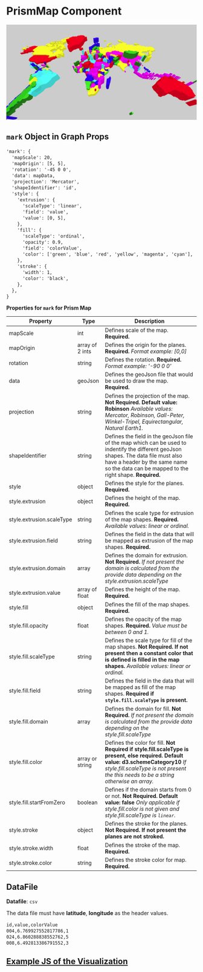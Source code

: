 # PrismMap Component

![PrismMap](../imgs/PrismMap.png)

## `mark` Object in Graph Props
```
'mark': {
  'mapScale': 20,
  'mapOrigin': [5, 5],
  'rotation': '-45 0 0',
  'data': mapData,
  'projection': 'Mercator',
  'shapeIdentifier': 'id',
  'style': {
    'extrusion': {
      'scaleType': 'linear',
      'field': 'value',
      'value': [0, 5],
    },
    'fill': {
      'scaleType': 'ordinal',
      'opacity': 0.9,
      'field': 'colorValue',
      'color': ['green', 'blue', 'red', 'yellow', 'magenta', 'cyan'],
    },
    'stroke': {
      'width': 1,
      'color': 'black',
    },
  },
}
```

__Properties for `mark` for Prism Map__

Property|Type|Description
---|---|---
mapScale|int|Defines scale of the map. __Required.__
mapOrigin|array of 2 ints|Defines the origin for the planes. __Required.__ _Format example: [0,0]_
rotation|string|Defines the rotation. __Required.__ _Format example: '-90 0 0'_
data|geoJson|Defines the geoJson file that would be used to draw the map. __Required.__
projection|string|Defines the projection of the map. __Not Required. Default value: Robinson__ _Available values: Mercator, Robinson, Gall-Peter, Winkel-Tripel, Equirectangular, Natural Earth1._
shapeIdentifier|string|Defines the field in the geoJson file of the map which can be used to indentify the different geoJson shapes. The data file must also have a header by the same name so the data can be mapped to the right shape. __Required.__
style|object|Defines the style for the planes. __Required.__
style.extrusion|object|Defines the height of the map. __Required.__
style.extrusion.scaleType|string|Defines the scale type for extrusion of the map shapes. __Required.__ _Available values: linear or ordinal._
style.extrusion.field|string|Defines the field in the data that will be mapped as extrusion of the map shapes. __Required.__
style.extrusion.domain|array|Defines the domain for extrusion. __Not Required.__ _If not present the domain is calculated from the provide data depending on the style.extrusion.scaleType_
style.extrusion.value|array of float|Defines the height of the map. __Required.__
style.fill|object|Defines the fill of the map shapes. __Required.__
style.fill.opacity|float|Defines the opacity of the map shapes. __Required.__ _Value must be between 0 and 1._
style.fill.scaleType|string|Defines the scale type for fill of the map shapes. __Not Required. If not present then a constant color that is defined is filled in the map shapes.__ _Available values: linear or ordinal._
style.fill.field|string|Defines the field in the data that will be mapped as fill of the map shapes. __Required if `style.fill.scaleType` is present.__
style.fill.domain|array|Defines the domain for fill. __Not Required.__ _If not present the domain is calculated from the provide data depending on the style.fill.scaleType_
style.fill.color|array or string|Defines the color for fill. __Not Required if style.fill.scaleType is present, else required. Default value: d3.schemeCategory10__ _If style.fill.scaleType is not present the this needs to be a string otherwise an array._
style.fill.startFromZero|boolean|Defines if the domain starts from 0 or not. __Not Required. Default value: false__ _Only applicable if style.fill.color is not given and style.fill.scaleType is `linear`._
style.stroke|object|Defines the stroke for the planes. __Not Required. If not present the planes are not stroked.__
style.stroke.width|float|Defines the stroke of the map. __Required.__
style.stroke.color|string|Defines the stroke color for map. __Required.__

## DataFile

**Datafile**: `csv`

The data file must have **latitude**, **longitude** as the header values.

```
id,value,colorValue
004,6.769927552817786,1
024,6.860288838552762,5
008,6.492813386791552,3
```

## [Example JS of the Visualization](../examples/PrismMap.js)